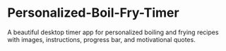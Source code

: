 # Personalized-Boil-Fry-Timer
A beautiful desktop timer app for personalized boiling and frying recipes with images, instructions, progress bar, and motivational quotes.
